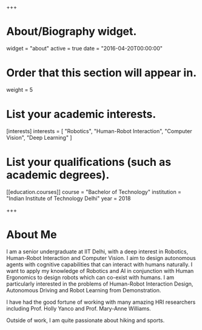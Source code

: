 +++
# About/Biography widget.
widget = "about"
active = true
date = "2016-04-20T00:00:00"

# Order that this section will appear in.
weight = 5

# List your academic interests.
[interests]
  interests = [
    "Robotics",
    "Human-Robot Interaction",
    "Computer Vision",
    "Deep Learning"
  ]

# List your qualifications (such as academic degrees).

[[education.courses]]
  course = "Bachelor of Technology"
  institution = "Indian Institute of Technology Delhi"
  year = 2018

+++

# About Me

I am a senior undergraduate at IIT Delhi, with a deep interest in Robotics, Human-Robot Interaction and Computer Vision. I aim to design autonomous agents with cognitive capabilities that can interact with humans naturally. I want to apply my knowledge of Robotics and AI in conjunction with Human Ergonomics to design robots which can co-exist with humans. I am particularly interested in the problems of Human-Robot Interaction Design, Autonomous Driving and Robot Learning from Demonstration.

I have had the good fortune of working with many amazing HRI researchers including Prof. Holly Yanco and Prof. Mary-Anne Williams.

Outside of work, I am quite passionate about hiking and sports.